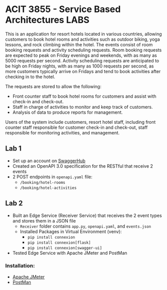 # ACIT 3855 - Service Based Architectures LABS 

This is an application for resort hotels located in various countries, allowing customers to book hotel rooms and activities such as outdoor biking, yoga lessons, and rock climbing within the hotel.
The events consist of room booking requests and activity scheduling requests. Room booking requests are expected to peak on Friday evenings and weekends, with as many as 5000 requests per second. Activity scheduling requests are anticipated to be high on Friday nights, with as many as 1000 requests per second, as more customers typically arrive on Fridays and tend to book activities after checking in to the hotel.

The requests are stored to allow the following:
* Front counter staff to book hotel rooms for customers and assist with check-in and check-out.
* Staff in charge of activities to monitor and keep track of customers.
* Analysis of data to produce reports for management.

Users of the system include customers, resort hotel staff, including front counter staff responsible for customer check-in and check-out, staff responsible for monitoring activities, and management.

## Lab 1 
* Set up an account on [SwaggerHub](https://swagger.io/tools/swaggerhub/) 
* Created an OpenAPI 3.0 specification for the RESTful that receive 2 events  
* 2 POST endpoints in `openapi.yaml` file: 
    * `/booking/hotel-rooms`
    * `/booking/hotel-activities`

## Lab 2 
* Built an Edge Service (Receiver Service) that receives the 2 event types and stores them in a JSON file 
    * `Receiver` folder contains `app.py`, `openapi.yaml`, and `events.json`
    * Installed Packages in Virtual Environment (venv): 
        * `pip install connexion`
        * `pip install connexion[flask]`
        * `pip install connexion[swagger-ui]`
* Tested Edge Service with Apache JMeter and PostMan

### Installation: 
* [Apache JMeter](https://jmeter.apache.org/download_jmeter.cgi)
* [PostMan](https://www.postman.com/downloads/)